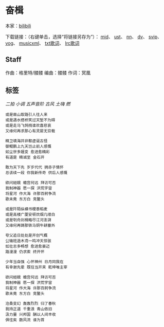 # 奋楫
本家：[bilibili](https://www.bilibili.com/video/BV1xJ411x754)

下载链接：（右键单击，选择“将链接另存为”）：
[mid](https://gitee.com/oxygendioxide/utau-projects/raw/master/奋楫/奋楫.mid)、
[ust](https://gitee.com/oxygendioxide/utau-projects/raw/master/奋楫/奋楫.ust)、
[nn](https://gitee.com/oxygendioxide/utau-projects/raw/master/奋楫/奋楫.nn)、
[dv](https://github.com/oxygen-dioxide/utau-projects/blob/master/奋楫/奋楫.dv?raw=true)、
[svip](https://gitee.com/oxygendioxide/utau-projects/raw/master/奋楫/奋楫.svip)、
[vog](https://gitee.com/oxygendioxide/utau-projects/raw/master/奋楫/奋楫.vog)、
[musicxml](https://gitee.com/oxygendioxide/utau-projects/raw/master/奋楫/奋楫.musicxml)、
[txt歌词](https://gitee.com/oxygendioxide/utau-projects/raw/master/奋楫/奋楫.txt)、
[lrc歌词](https://gitee.com/oxygendioxide/utau-projects/raw/master/奋楫/奋楫.lrc)

## Staff
作曲：格里特/髅髅
编曲：髅髅
作词：冥凰

## 标签
*二拍* *小调* *五声音阶* *古风* *土嗨* *燃*

```
或是凿山取路引人往人来
或是遇水搭桥笑过天堑不为碍
或是走马飞鸽捎谁欢喜悲哀
又缘何再求那心有灵犀无穷载

精卫填海并非都虚诞古怪
御鲲鹏上九天岂止前人感慨
如尘世多嬗变 愈进愈精彩
有道是 精诚至 金石开

敢为天下先 岁岁代代 拥赤子情怀
总该续一段 你我新传奇 供后人感慨

欲问姮娥 蟾宫何远 拜访可否
我制神器 愿一探 洪荒宇宙
将星河 作大海 许那百舸争流
歌未竟 东方白 竞鳌头

或是阡陌纵横书稷黍稻麦
或是高楼广厦安顿炊烟几缕白
或是刳舟剡楫略尽江河澎湃
又缘何再铸那铁马铜牛耕塞外

夸父追日处处是开创气概
公输班造木鸢一鸣冲天惊骇
如壮志多畅想 愈进愈豪迈
路漫漫 仍求索 终开怀

少年当自强 心怀神州 日月同我在
有幸谢先辈 既往当开来 乾坤唯主宰

欲问姮娥 蟾宫何远 拜访可否
我制神器 愿一探 洪荒宇宙
将星河 作大海 许那百舸争流
歌未竟 东方白 竞鳌头

沧桑变幻 轰轰烈烈 归了春秋
我持正道 千重浪 青山依旧
汲力量 兴邦国 酬以人间丰收
俱往矣 数风流 谁为首
```